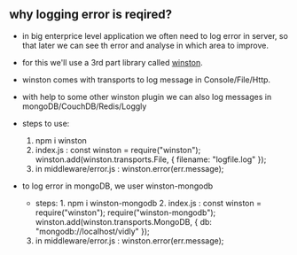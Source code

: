 ## why logging error is reqired?

- in big enterprice level application we often need to log error in server, so that later we can see th error and analyse in which area to improve.

- for this we'll use a 3rd part library called [winston](https://www.npmjs.com/package/winston).

- winston comes with transports to log message in Console/File/Http.
- with help to some other winston plugin we can also log messages in mongoDB/CouchDB/Redis/Loggly

- steps to use:

  1. npm i winston
  2. index.js :
     const winston = require("winston");
     winston.add(winston.transports.File, { filename: "logfile.log" });
  3. in middleware/error.js : winston.error(err.message);

- to log error in mongoDB, we user winston-mongodb
  - steps: 1. npm i winston-mongodb 2. index.js :
    const winston = require("winston");
    require("winston-mongodb");
    winston.add(winston.transports.MongoDB, { db: "mongodb://localhost/vidly" });
  3. in middleware/error.js : winston.error(err.message);
